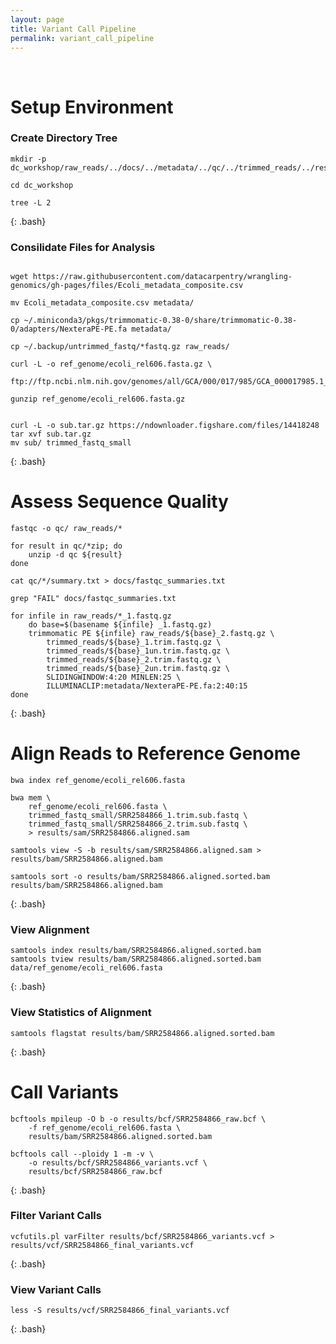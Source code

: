 ```yaml
---
layout: page
title: Variant Call Pipeline
permalink: variant_call_pipeline
---
```


<br>

# Setup Environment

### Create Directory Tree

~~~
mkdir -p dc_workshop/raw_reads/../docs/../metadata/../qc/../trimmed_reads/../results/bam/../sam/../bcf/../vcf/../../ref_genome

cd dc_workshop

tree -L 2
~~~
{: .bash}

### Consilidate Files for Analysis
~~~

wget https://raw.githubusercontent.com/datacarpentry/wrangling-genomics/gh-pages/files/Ecoli_metadata_composite.csv

mv Ecoli_metadata_composite.csv metadata/

cp ~/.miniconda3/pkgs/trimmomatic-0.38-0/share/trimmomatic-0.38-0/adapters/NexteraPE-PE.fa metadata/

cp ~/.backup/untrimmed_fastq/*fastq.gz raw_reads/

curl -L -o ref_genome/ecoli_rel606.fasta.gz \
	ftp://ftp.ncbi.nlm.nih.gov/genomes/all/GCA/000/017/985/GCA_000017985.1_ASM1798v1/GCA_000017985.1_ASM1798v1_genomic.fna.gz

gunzip ref_genome/ecoli_rel606.fasta.gz


curl -L -o sub.tar.gz https://ndownloader.figshare.com/files/14418248
tar xvf sub.tar.gz
mv sub/ trimmed_fastq_small
~~~
{: .bash}

# Assess Sequence Quality

~~~
fastqc -o qc/ raw_reads/*

for result in qc/*zip; do 
	unzip -d qc ${result}
done

cat qc/*/summary.txt > docs/fastqc_summaries.txt

grep "FAIL" docs/fastqc_summaries.txt

for infile in raw_reads/*_1.fastq.gz
	do base=$(basename ${infile} _1.fastq.gz)
	trimmomatic PE ${infile} raw_reads/${base}_2.fastq.gz \
	    trimmed_reads/${base}_1.trim.fastq.gz \
	    trimmed_reads/${base}_1un.trim.fastq.gz \
	    trimmed_reads/${base}_2.trim.fastq.gz \
	    trimmed_reads/${base}_2un.trim.fastq.gz \
		SLIDINGWINDOW:4:20 MINLEN:25 \
		ILLUMINACLIP:metadata/NexteraPE-PE.fa:2:40:15 
done
~~~
{: .bash}

# Align Reads to Reference Genome

~~~
bwa index ref_genome/ecoli_rel606.fasta

bwa mem \
	ref_genome/ecoli_rel606.fasta \
	trimmed_fastq_small/SRR2584866_1.trim.sub.fastq \
	trimmed_fastq_small/SRR2584866_2.trim.sub.fastq \
	> results/sam/SRR2584866.aligned.sam

samtools view -S -b results/sam/SRR2584866.aligned.sam > results/bam/SRR2584866.aligned.bam

samtools sort -o results/bam/SRR2584866.aligned.sorted.bam results/bam/SRR2584866.aligned.bam 
~~~
{: .bash}

### View Alignment

~~~
samtools index results/bam/SRR2584866.aligned.sorted.bam
samtools tview results/bam/SRR2584866.aligned.sorted.bam data/ref_genome/ecoli_rel606.fasta
~~~
{: .bash}

### View Statistics of Alignment

~~~
samtools flagstat results/bam/SRR2584866.aligned.sorted.bam
~~~
{: .bash}

# Call Variants

~~~
bcftools mpileup -O b -o results/bcf/SRR2584866_raw.bcf \
	-f ref_genome/ecoli_rel606.fasta \
	results/bam/SRR2584866.aligned.sorted.bam 

bcftools call --ploidy 1 -m -v \
	-o results/bcf/SRR2584866_variants.vcf \
	results/bcf/SRR2584866_raw.bcf 
~~~
{: .bash}

### Filter Variant Calls

~~~
vcfutils.pl varFilter results/bcf/SRR2584866_variants.vcf > results/vcf/SRR2584866_final_variants.vcf
~~~
{: .bash}

### View Variant Calls

~~~
less -S results/vcf/SRR2584866_final_variants.vcf
~~~
{: .bash}

<br>
<br>
